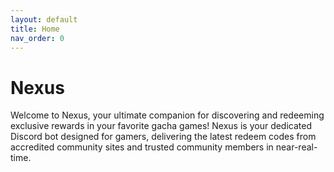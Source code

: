 ```yaml
---
layout: default
title: Home
nav_order: 0
---
```


# Nexus
Welcome to Nexus, your ultimate companion for discovering and redeeming exclusive rewards in your favorite gacha games! Nexus is your dedicated Discord bot designed for gamers, delivering the latest redeem codes from accredited community sites and trusted community members in near-real-time.

